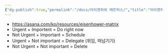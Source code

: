 ```yaml
---
{"dg-publish":true,"permalink":"/docs/아이젠하워 매트릭스/","title":"아이젠하워 매트릭스","tags":["scrap"]}
---
```


- <https://asana.com/ko/resources/eisenhower-matrix>
- Urgent + Importent = Do right now
- Not Urgent + Important = Schedule
- Urgent + Not important = Delegate (위임, 떠넘기기)
- Not Urgent + Not important = Delete
